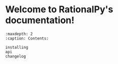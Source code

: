 # Welcome to RationalPy's documentation!

```{toctree}
:maxdepth: 2
:caption: Contents:

installing
api
changelog

